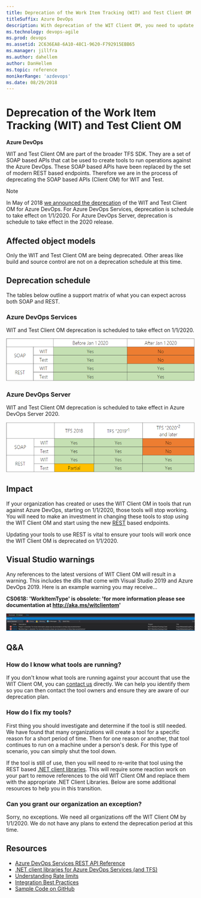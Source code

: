 ```yaml
---
title: Deprecation of the Work Item Tracking (WIT) and Test Client OM
titleSuffix: Azure DevOps
description: With deprecation of the WIT Client OM, you need to update your code to use REST APIs
ms.technology: devops-agile
ms.prod: devops
ms.assetid: 2C636EA8-6A10-48C1-9620-F792915EBB65
ms.manager: jillfra
ms.author: dahellem
author: DanHellem
ms.topic: reference
monikerRange: 'azdevops'
ms.date: 08/29/2018
---
```


# Deprecation of the Work Item Tracking (WIT) and Test Client OM

**Azure DevOps**

WIT and Test Client OM are part of the broader TFS SDK. They are a set of SOAP based APIs that cat be used to create tools to run operations against the Azure DevOps. These SOAP based APIs have been replaced by the set of modern REST based endpoints. Therefore we are in the process of deprecating the SOAP based APIs (Client OM) for WIT and Test.

> [!NOTE]  
> In May of 2018 [we announced the deprecation](https://blogs.msdn.microsoft.com/devops/2018/05/21/announcing-the-deprecation-of-the-wit-and-test-client-om-at-jan-1-2020-2/) of the WIT and Test Client OM for Azure DevOps. For Azure DevOps Services, deprecation is schedule to take effect on 1/1/2020. For Azure DevOps Server, deprecation is schedule to take effect in the 2020 release.

## Affected object models

Only the WIT and Test Client OM are being deprecated. Other areas like build and source control are not on a deprecation schedule at this time.

## Deprecation schedule

The tables below outline a support matrix of what you can expect across both SOAP and REST.

### Azure DevOps Services

WIT and Test Client OM deprecation is scheduled to take effect on 1/1/2020.

![Azure DevOps Service WIT Client OM Deprecation Plan](_img/wit-client-om-deprecation-service.png)

### Azure DevOps Server

WIT and Test Client OM deprecation is scheduled to take effect in Azure DevOps Server 2020.

![Azure DevOps Server WIT Client OM Deprecation Plan](_img/wit-client-om-deprecation-onprem.png)

## Impact

If your organization has created or uses the WIT Client OM in tools that run against Azure DevOps, starting on 1/1/2020, those tools will stop working. You will need to make an investment in changing these tools to stop using the WIT Client OM and start using the new [REST](../index.md) based endpoints.

Updating your tools to use REST is vital to ensure your tools will work once the WIT Client OM is deprecated on 1/1/2020.

## Visual Studio warnings

Any references to the latest versions of WIT Client OM will result in a warning. This includes the dlls that come with Visual Studio 2019 and Azure DevOps 2019. Here is an example warning you may receive...

**CS0618: 'WorkItemType' is obsolete: 'for more information please see documentation at http://aka.ms/witclientom'**

![warning message in Visual Studio](_img/wit-client-om-deprecation-vs.png)

## Q&A

### How do I know what tools are running?

If you don't know what tools are running against your account that use the WIT Client OM, you can [contact us](mailto:dahellem@microsoft.com) directly. We can help you identify them so you can then contact the tool owners and ensure they are aware of our deprecation plan.

### How do I fix my tools?

First thing you should investigate and determine if the tool is still needed. We have found that many organizations will create a tool for a specific reason for a short period of time. Then for one reason or another, that tool continues to run on a machine under a person's desk. For this type of scenario, you can simply shut the tool down.

If the tool is still of use, then you will need to re-write that tool using the REST based [.NET client libraries](./dotnet-client-libraries.md). This will require some reaction work on your part to remove references to the old WIT Client OM and replace them with the appropriate .NET Client Libraries. Below are some additional resources to help you in this transition.

### Can you grant our organization an exception?

Sorry, no exceptions. We need all organizations off the WIT Client OM by 1/1/2020. We do not have any plans to extend the deprecation period at this time.

## Resources

- [Azure DevOps Services REST API Reference](../index.md)
- [.NET client libraries for Azure DevOps Services (and TFS)](./dotnet-client-libraries.md)
- [Understanding Rate limits](./rate-limits.md?tabs=new-nav)
- [Integration Best Practices](./integration-bestpractices.md)
- [Sample Code on GitHub](https://github.com/Microsoft/vsts-dotnet-samples)

